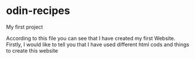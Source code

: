 # odin-recipes
My first project

According to this file you can see that I have created my first Website.
Firstly, I would like to tell you that I have used different html cods and things to create this website